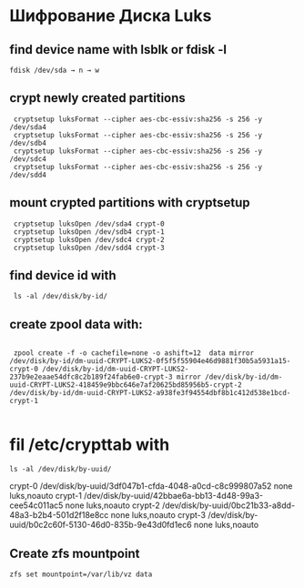 # Шифрование Диска Luks


## find device name with lsblk or fdisk -l
``` 
fdisk /dev/sda → n → w
```
## crypt newly created partitions 
``` 
 cryptsetup luksFormat --cipher aes-cbc-essiv:sha256 -s 256 -y /dev/sda4
 cryptsetup luksFormat --cipher aes-cbc-essiv:sha256 -s 256 -y /dev/sdb4
 cryptsetup luksFormat --cipher aes-cbc-essiv:sha256 -s 256 -y /dev/sdc4 
 cryptsetup luksFormat --cipher aes-cbc-essiv:sha256 -s 256 -y /dev/sdd4
```
## mount crypted partitions with cryptsetup
```
 cryptsetup luksOpen /dev/sda4 crypt-0
 cryptsetup luksOpen /dev/sdb4 crypt-1
 cryptsetup luksOpen /dev/sdc4 crypt-2
 cryptsetup luksOpen /dev/sdd4 crypt-3
```
## find device id with
``` 
 ls -al /dev/disk/by-id/
```
## create zpool data with:

```

 zpool create -f -o cachefile=none -o ashift=12  data mirror /dev/disk/by-id/dm-uuid-CRYPT-LUKS2-0f5f5f55904e46d9881f30b5a5931a15-crypt-0 /dev/disk/by-id/dm-uuid-CRYPT-LUKS2-237b9e2eaae54dfc8c2b189f24fab6e0-crypt-3 mirror /dev/disk/by-id/dm-uuid-CRYPT-LUKS2-418459e9bbc646e7af20625bd85956b5-crypt-2 /dev/disk/by-id/dm-uuid-CRYPT-LUKS2-a938fe3f94554dbf8b1c412d538e1bcd-crypt-1
 
```
# fil /etc/crypttab with 

```
ls -al /dev/disk/by-uuid/

```

 <target name>  <source device>    <key file>  <options>
 crypt-0 /dev/disk/by-uuid/3df047b1-cfda-4048-a0cd-c8c999807a52  none luks,noauto
 crypt-1 /dev/disk/by-uuid/42bbae6a-bb13-4d48-99a3-cee54c011ac5  none luks,noauto
 crypt-2 /dev/disk/by-uuid/0bc21b33-a8dd-48a3-b2b4-501d2f18e8cc  none luks,noauto
 crypt-3 /dev/disk/by-uuid/b0c2c60f-5130-46d0-835b-9e43d0fd1ec6  none luks,noauto

 ## Create zfs mountpoint
 
```
zfs set mountpoint=/var/lib/vz data
 
```
